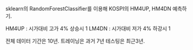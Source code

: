 sklearn의 RandomForestClassifier를 이용해 KOSPI의 HM4UP, HM4DN 예측하기.

HM4UP : 시가대비 고가 4% 상승시 1
LM4DN : 시가대비 저가 4% 하강시 1

전체 데이터 기간은 10년.
트레이닝은 과거 7년 테스팅은 최근3년.
